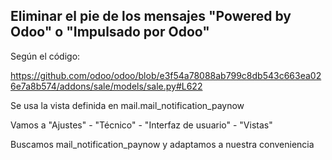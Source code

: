 ## Eliminar el pie de los mensajes "Powered by Odoo" o "Impulsado por Odoo"

Según el código:

https://github.com/odoo/odoo/blob/e3f54a78088ab799c8db543c663ea026e7a8b574/addons/sale/models/sale.py#L622

Se usa la vista definida en mail.mail_notification_paynow

Vamos a "Ajustes" - "Técnico" - "Interfaz de usuario" - "Vistas" 

Buscamos mail_notification_paynow y adaptamos a nuestra conveniencia

